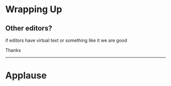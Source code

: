 # Wrapping Up

## Other editors?

<div class="notes">

if editors have virtual text or something like it we are good

Thanks

</div>

---

<h1 class="blink">Applause</h1>

<style>
/* Global Styles go here */
.blink {
  animation: blinker 1s ease infinite;
}

@keyframes blinker {
  50% {
    opacity: 0.5;
  }
}

</style>

